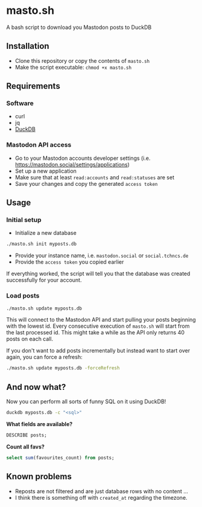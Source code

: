 # masto.sh
A bash script to download you Mastodon posts to DuckDB

## Installation

* Clone this repository or copy the contents of `masto.sh`
* Make the script executable: `chmod +x masto.sh`

## Requirements

### Software

* curl
* jq
* [DuckDB](https://duckdb.org/)

### Mastodon API access

* Go to your Mastodon accounts developer settings (i.e. https://mastodon.social/settings/applications)
* Set up a new application
* Make sure that at least `read:accounts` and `read:statuses` are set
* Save your changes and copy the generated `access token`

## Usage

### Initial setup

* Initialize a new database

```bash
./masto.sh init myposts.db
```
* Provide your instance name, i.e. `mastodon.social` or `social.tchncs.de`
* Provide the `access token` you copied earlier

If everything worked, the script will tell you that the database was created successfully for your account.

### Load posts

```bash
./masto.sh update myposts.db
```

This will connect to the Mastodon API and start pulling your posts beginning with the lowest id.
Every consecutive execution of `masto.sh` will start from the last processed id.
This might take a while as the API only returns 40 posts on each call.

If you don't want to add posts incrementally but instead want to start over again, you can force a refresh:

```bash
./masto.sh update myposts.db -forceRefresh
```

## And now what?

Now you can perform all sorts of funny SQL on it using DuckDB!

```bash
duckdb myposts.db -c "<sql>"
```

**What fields are available?**
```sql
DESCRIBE posts;
```

**Count all favs?**
```sql
select sum(favourites_count) from posts;
```
## Known problems

* Reposts are not filtered and are just database rows with no content ...
* I think there is something off with `created_at` regarding the timezone.
